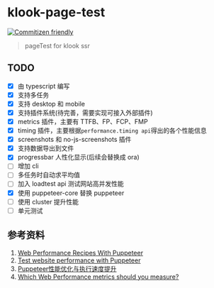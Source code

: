 # klook-page-test

[![Commitizen friendly](https://img.shields.io/badge/commitizen-friendly-brightgreen.svg)](http://commitizen.github.io/cz-cli/)

> pageTest for klook ssr

## TODO

- [x] 由 typescript 编写
- [x] 支持多任务
- [x] 支持 desktop 和 mobile
- [x] 支持插件系统(待完善，需要实现可接入外部插件)
- [x] metrics 插件，主要有 TTFB、FP、FCP、FMP
- [x] timing 插件，主要根据```performance.timing api```得出的各个性能信息
- [x] screenshots 和 no-js-screenshots 插件
- [x] 支持数据导出到文件
- [x] progressbar 人性化显示(后续会替换成 ora)
- [ ] 增加 cli
- [ ] 多任务时自动求平均值
- [ ] 加入 loadtest api 测试网站高并发性能
- [x] 使用 puppeteer-core 替换 puppeteer
- [ ] 使用 cluster 提升性能
- [ ] 单元测试

## 参考资料

1. [Web Performance Recipes With Puppeteer](https://addyosmani.com/blog/puppeteer-recipes/#performance-observer-lcp)
2. [Test website performance with Puppeteer](https://michaljanaszek.com/blog/test-website-performance-with-puppeteer/#firstMeaningfulPaint)
3. [Puppeteer性能优化与执行速度提升](https://juejin.im/post/6844903849086582798)
4. [Which Web Performance metrics should you measure?](https://perfbeacon.com/blog/which-web-performance-metrics-should-i-measure/)
